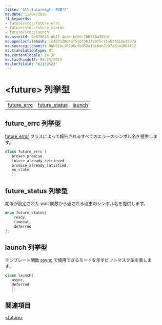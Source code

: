 ```yaml
---
title: '&lt;future&gt; 列挙型'
ms.date: 11/04/2016
f1_keywords:
- future/std::future_errc
- future/std::future_status
- future/std::launch
ms.assetid: 8c675645-db47-4cab-bc0e-7b87f8a302df
ms.openlocfilehash: 1e487128d4af5c6f9b3f29f5c71e52f616e1807a
ms.sourcegitcommit: 0ab61bc3d2b6cfbd52a16c6ab2b97a8ea1864f12
ms.translationtype: MT
ms.contentlocale: ja-JP
ms.lasthandoff: 04/23/2019
ms.locfileid: "62159523"
---
```

# <a name="ltfuturegt-enums"></a>&lt;future&gt; 列挙型

||||
|-|-|-|
|[future_errc](#future_errc)|[future_status](#future_status)|[launch](#launch)|

## <a name="future_errc"></a>  future_errc 列挙型

[future_error](../standard-library/future-error-class.md) クラスによって報告されるすべてのエラーのシンボル名を提供します。

```cpp
class future_errc {
   broken_promise,
   future_already_retrieved,
   promise_already_satisfied,
   no_state
   };
```

## <a name="future_status"></a>  future_status 列挙型

期限が設定された wait 関数から返される理由のシンボル名を提供します。

```cpp
enum future_status{
    ready,
    timeout,
    deferred
};
```

## <a name="launch"></a>  launch 列挙型

テンプレート関数 [async](../standard-library/future-functions.md#async) で使用できるモードを示すビットマスク型を表します。

```cpp
class launch{
   async,
   deferred
   };
```

## <a name="see-also"></a>関連項目

[\<future>](../standard-library/future.md)<br/>
